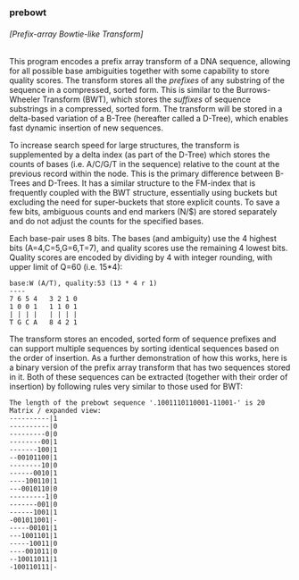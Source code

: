 ### prebowt
###### [Prefix-array Bowtie-like Transform]

This program encodes a prefix array transform of a DNA sequence,
allowing for all possible base ambiguities together with some
capability to store quality scores. The transform stores all the
*prefixes* of any substring of the sequence in a compressed, sorted
form. This is similar to the Burrows-Wheeler Transform (BWT), which
stores the *suffixes* of sequence substrings in a compressed, sorted
form. The transform will be stored in a delta-based variation of a
B-Tree (hereafter called a D-Tree), which enables fast dynamic
insertion of new sequences.

To increase search speed for large structures, the transform is
supplemented by a delta index (as part of the D-Tree) which stores the
counts of bases (i.e. A/C/G/T in the sequence) relative to the count
at the previous record within the node. This is the primary difference
between B-Trees and D-Trees. It has a similar structure to the
FM-index that is frequently coupled with the BWT structure,
essentially using buckets but excluding the need for super-buckets
that store explicit counts. To save a few bits, ambiguous counts and
end markers (N/$) are stored separately and do not adjust the counts
for the specified bases.

Each base-pair uses 8 bits. The bases (and ambiguity) use the 4
highest bits (A=4,C=5,G=6,T=7), and quality scores use the remaining 4
lowest bits. Quality scores are encoded by dividing by 4 with integer
rounding, with upper limit of Q=60 (i.e. 15*4):

```
base:W (A/T), quality:53 (13 * 4 r 1)
----
7 6 5 4   3 2 1 0
1 0 0 1   1 1 0 1
| | | |   | | | |
T G C A   8 4 2 1 
```

The transform stores an encoded, sorted form of sequence prefixes and
can support multiple sequences by sorting identical sequences based on
the order of insertion. As a further demonstration of how this works,
here is a binary version of the prefix array transform that has two
sequences stored in it. Both of these sequences can be extracted
(together with their order of insertion) by following rules very
similar to those used for BWT:

```
The length of the prebowt sequence '.1001110110001-11001-' is 20
Matrix / expanded view:
----------|1
----------|0
---------0|0
--------00|1
-------100|1
--00101100|1
--------10|0
------0010|1
----100110|1
---0010110|0
---------1|0
-------001|0
------1001|1
-001011001|-
-----00101|1
---1001101|1
-----10011|0
----001011|0
--10011011|1
-100110111|-
```

